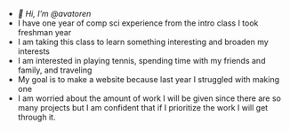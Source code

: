 - _👋 Hi, I’m @avatoren_
- I have one year of comp sci experience from the intro class I took freshman year 
- I am taking this class to learn something interesting and broaden my interests
- I am interested in playing tennis, spending time with my friends and family, and traveling 
- My goal is to make a website because last year I struggled with making one
- I am worried about the amount of work I will be given since there are so many projects but I am confident that if I prioritize the work I will get through it.

<!---
avatoren/avatoren is a ✨ special ✨ repository because its `README.md` (this file) appears on your GitHub profile.
You can click the Preview link to take a look at your changes.
--->
